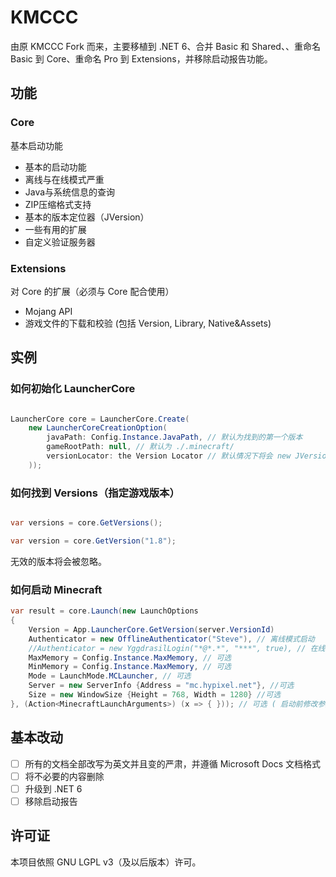 # KMCCC

由原 KMCCC Fork 而来，主要移植到 .NET 6、合并 Basic 和 Shared、、重命名 Basic 到 Core、重命名 Pro 到 Extensions，并移除启动报告功能。

## 功能

### Core

基本启动功能

- 基本的启动功能
- 离线与在线模式严重
- Java与系统信息的查询
- ZIP压缩格式支持
- 基本的版本定位器（JVersion）
- 一些有用的扩展
- 自定义验证服务器

### Extensions

对 Core 的扩展（必须与 Core 配合使用）

- Mojang API
- 游戏文件的下载和校验 (包括 Version, Library, Native&Assets)

## 实例

### 如何初始化 LauncherCore

```csharp

LauncherCore core = LauncherCore.Create(
    new LauncherCoreCreationOption(
        javaPath: Config.Instance.JavaPath, // 默认为找到的第一个版本
        gameRootPath: null, // 默认为 ./.minecraft/
        versionLocator: the Version Locator // 默认情况下将会 new JVersionLocator()
    ));

```

### 如何找到 Versions（指定游戏版本）

```csharp

var versions = core.GetVersions();

var version = core.GetVersion("1.8");

```

无效的版本将会被忽略。

### 如何启动 Minecraft

```csharp
var result = core.Launch(new LaunchOptions
{
    Version = App.LauncherCore.GetVersion(server.VersionId)
    Authenticator = new OfflineAuthenticator("Steve"), // 离线模式启动
    //Authenticator = new YggdrasilLogin("*@*.*", "***", true), // 在线模式
    MaxMemory = Config.Instance.MaxMemory, // 可选
    MinMemory = Config.Instance.MaxMemory, // 可选
    Mode = LaunchMode.MCLauncher, // 可选
    Server = new ServerInfo {Address = "mc.hypixel.net"}, //可选
    Size = new WindowSize {Height = 768, Width = 1280} //可选
}, (Action<MinecraftLaunchArguments>) (x => { })); // 可选 ( 启动前修改参数
```

## 基本改动

- [ ] 所有的文档全部改写为英文并且变的严肃，并遵循 Microsoft Docs 文档格式
- [ ] 将不必要的内容删除
- [ ] 升级到 .NET 6
- [ ] 移除启动报告

## 许可证

本项目依照 GNU LGPL v3（及以后版本）许可。
